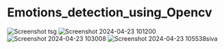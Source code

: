 # Emotions_detection_using_Opencv

![Screenshot tsg](https://github.com/TSG25/Emotions_detection_using_Opencv_CNN/assets/143053924/d1c5dbe3-a5c2-48d5-af7f-8cb9bb746121)
![Screenshot 2024-04-23 101200](https://github.com/TSG25/Emotions_detection_using_Opencv_CNN/assets/143053924/74851789-2e9b-4fb4-91ec-2d323b4a4b1e)
![Screenshot 2024-04-23 103008](https://github.com/TSG25/Emotions_detection_using_Opencv_CNN/assets/143053924/f7a60006-c9b4-4bbf-be7c-4162d3f82b75)
![Screenshot 2024-04-23 105538siva](https://github.com/TSG25/Emotions_detection_using_Opencv_CNN/assets/143053924/33dc18d2-6438-48eb-aef7-675916102d05)
